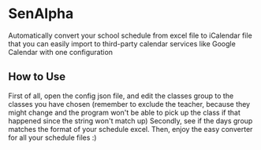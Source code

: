 # SenAlpha

Automatically convert your school schedule from excel file to iCalendar file that you can easily import to third-party calendar services like Google Calendar with one configuration

## How to Use

First of all, open the config json file, and edit the classes group to the classes you have chosen (remember to exclude the teacher, because they might change and the program won't be able to pick up the class if that happened since the string won't match up)
Secondly, see if the days group matches the format of your schedule excel.
Then, enjoy the easy converter for all your schedule files :)